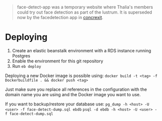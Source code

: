 > face-detect-app was a temporary website where Thalia's members could try out face detection as part of the lustrum. It is superseded now by the facedetection app in [concrexit](https://github.com/svthalia/concrexit).

# Deploying

1. Create an elastic beanstalk environment with a RDS instance running Postgres
2. Enable the environment for this git repository
3. Run `eb deploy`

Deploying a new Docker image is possible using:
`docker build -t <tag> -f Dockerbuildfile . && docker push <tag>`

Just make sure you replace all references in the configuration with the domain name you are using and the Docker image you want to use.

If you want to backup/restore your database use:
`pg_dump -h <host> -U <user> -f face-detect-dump.sql ebdb`
`psql -d ebdb -h <host> -U <user> -f face-detect-dump.sql`
